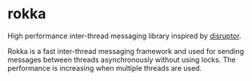 rokka
=====

High performance inter-thread messaging library inspired by [disruptor](https://github.com/LMAX-Exchange/disruptor).

Rokka is a fast inter-thread messaging framework and used for sending messages between threads asynchronously without using locks. The performance is increasing when multiple threads are used.
